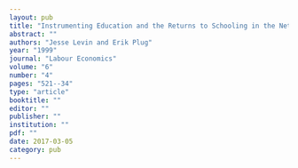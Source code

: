 ```yaml
---
layout: pub
title: "Instrumenting Education and the Returns to Schooling in the Netherlands"
abstract: ""
authors: "Jesse Levin and Erik Plug"
year: "1999"
journal: "Labour Economics"
volume: "6"
number: "4"
pages: "521--34"
type: "article"
booktitle: ""
editor: ""
publisher: ""
institution: ""
pdf: ""
date: 2017-03-05
category: pub
---
```

